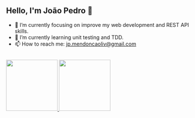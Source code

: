 ## Hello, I'm João Pedro 👋

- 🔭 I’m currently focusing on improve my web development and REST API skills.
- 🌱 I’m currently learning unit testing and TDD.
- 📫 How to reach me: jp.mendoncaoliv@gmail.com
##

<div float="left">
  <a href="https://github.com/JP-Mendonca">
  <img height="140em" src="https://github-readme-stats.vercel.app/api?username=JP-Mendonca&show_icons=true&theme=tokyonight&include_all_commits=true&count_private=true"/>
  <img height="140em" src="https://github-readme-stats.vercel.app/api/top-langs/?username=JP-Mendonca&layout=compact&langs_count=7&theme=tokyonight"/>
</div>

##
  
